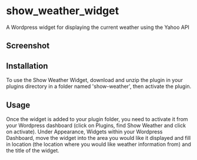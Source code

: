 # show_weather_widget
A Wordpress widget for displaying the current weather using the Yahoo API

<h2>Screenshot</h2>


<h2>Installation</h2>
To use the Show Weather Widget, download and unzip the plugin in your plugins directory in a folder named 'show-weather', then activate the plugin.

<h2>Usage</h2>
Once the widget is added to your plugin folder, you need to activate it from your Wordpress dashboard (click on Plugins, find Show Weather and click on activate).
Under Appearance, Widgets within your Wordpress Dashboard, move the widget into the area you would like it displayed and fill in location (the location where you would like weather information from) and the title of the widget.
